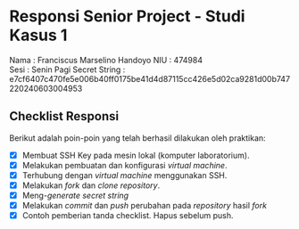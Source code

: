 # Responsi Senior Project - Studi Kasus 1

Nama : Franciscus Marselino Handoyo 
NIU : 474984  
Sesi : Senin Pagi
Secret String : e7cf6407c470fe5e006b40ff0175be41d4d87115cc426e5d02ca9281d00b747220240603004953

## Checklist Responsi

Berikut adalah poin-poin yang telah berhasil dilakukan oleh praktikan:

- [x] Membuat SSH Key pada mesin lokal (komputer laboratorium).
- [x] Melakukan pembuatan dan konfigurasi _virtual machine_.
- [x] Terhubung dengan _virtual machine_ menggunakan SSH.
- [x] Melakukan _fork_ dan _clone_ _repository_.
- [x] Meng-_generate_ _secret string_
- [x] Melakukan _commit_ dan _push_ perubahan pada _repository_ hasil _fork_
- [x] Contoh pemberian tanda checklist. Hapus sebelum push.
